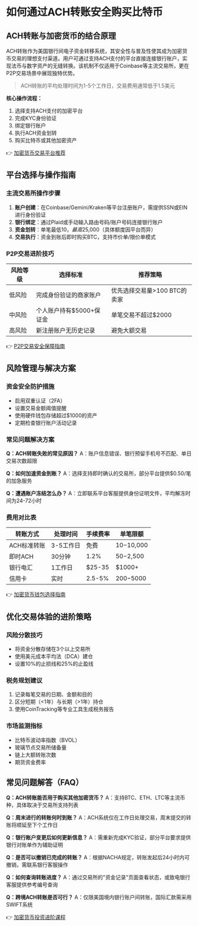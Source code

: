 # 如何通过ACH转账安全购买比特币

## ACH转账与加密货币的结合原理

ACH转账作为美国银行间电子资金转移系统，其安全性与普及性使其成为加密货币交易的理想支付渠道。用户可通过支持ACH支付的平台直接连接银行账户，实现法币与数字资产的无缝转换。该机制不仅适用于Coinbase等主流交易所，更在P2P交易场景中展现独特优势。

> ACH转账的平均处理时间为1-5个工作日，交易费用通常低于1.5美元

**核心操作流程：**
1. 选择支持ACH支付的加密平台
2. 完成KYC身份验证
3. 绑定银行账户
4. 执行ACH资金划转
5. 购买比特币或其他加密资产

👉 [加密货币交易平台推荐](https://bit.ly/okx_welcome)

## 平台选择与操作指南

### 主流交易所操作步骤
1. **账户创建**：在Coinbase/Gemini/Kraken等平台注册账户，需提供SSN或EIN进行身份验证
2. **银行绑定**：通过Plaid或手动输入路由号码/账户号码连接银行账户
3. **资金划转**：单笔最低$10，最高$25,000（具体额度因平台而异）
4. **交易执行**：资金到账后即时购买BTC，支持市价单/限价单模式

### P2P交易进阶技巧
| 风险等级 | 选择标准 | 推荐策略 |
|---------|----------|----------|
| 低风险 | 完成身份验证的商家账户 | 优先选择交易量>100 BTC的卖家 |
| 中风险 | 个人账户持有$5000+保证金 | 单笔交易不超过$2000 |
| 高风险 | 新注册账户无历史记录 | 避免大额交易 |

👉 [P2P交易安全保障指南](https://bit.ly/okx_welcome)

## 风险管理与解决方案

### 资金安全防护措施
- 启用双重认证（2FA）
- 设置交易金额阈值提醒
- 使用硬件钱包存储超过$1000的资产
- 定期检查银行账户活动记录

### 常见问题解决方案
**Q：ACH转账失败的常见原因？**
A：账户信息错误、银行预留手机号不匹配、单日交易次数超限

**Q：如何加速资金到账？**
A：选择支持即时确认的交易所，部分平台提供$0.50/笔的加急服务

**Q：遭遇账户冻结怎么办？**
A：立即联系平台客服提供身份证明文件，平均解冻时间为24-72小时

### 费用对比表
| 转账方式 | 处理时间 | 手续费率 | 单笔限额 |
|----------|----------|----------|----------|
| ACH标准转账 | 3-5工作日 | 免费 | $10-$10,000 |
| 即时ACH | 30分钟 | 1.2% | $50-$2,500 |
| 银行电汇 | 1工作日 | $25-35 | $1000+ |
| 信用卡 | 实时 | 2.5-5% | $200-$5000 |

👉 [加密货币钱包选择指南](https://bit.ly/okx_welcome)

## 优化交易体验的进阶策略

### 风险分散技巧
- 将资金分散存储在3个以上交易所
- 使用美元成本平均法（DCA）建仓
- 设置10%的止损线和25%的止盈线

### 税务规划建议
1. 记录每笔交易的日期、金额和目的
2. 区分短期（<1年）与长期（>1年）持仓
3. 使用CoinTracking等专业工具生成税务报告

### 市场监测指标
- 比特币波动率指数（BVOL）
- 玻璃节点交易所储备量
- 链上大额转账次数
- 期货资金费率

## 常见问题解答（FAQ）

**Q：ACH转账能否用于购买其他加密货币？**
A：支持BTC、ETH、LTC等主流币种，具体取决于交易所支持列表

**Q：周末进行的转账何时到账？**
A：ACH系统仅在工作日处理交易，周末提交的转账将顺延至下个工作日

**Q：银行账户变更后如何更新信息？**
A：需重新完成KYC验证，部分平台要求提供银行对账单作为辅助证明

**Q：是否可以撤销已完成的转账？**
A：根据NACHA规定，转账发起后24小时内可撤销，需联系银行客服操作

**Q：如何查询转账进度？**
A：通过交易所的"资金记录"页面查看状态，或致电银行客服提供参考编号查询

**Q：跨境ACH转账是否可行？**
A：仅限美国境内银行账户间转账，国际汇款需采用SWIFT系统

👉 [加密货币投资进阶课程](https://bit.ly/okx_welcome)